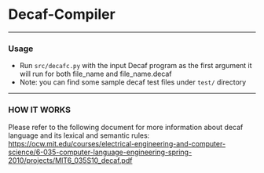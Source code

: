 # Decaf-Compiler
--------------------------------------
 ### Usage
* Run `src/decafc.py` with the input Decaf program as the first argument
    it will run for both file_name and file_name.decaf
* Note: you can find some sample decaf test files under `test/` directory

--------------------------------------
 ### HOW IT WORKS

 Please refer to the following document for more information about decaf language and its lexical and semantic rules: https://ocw.mit.edu/courses/electrical-engineering-and-computer-science/6-035-computer-language-engineering-spring-2010/projects/MIT6_035S10_decaf.pdf 
